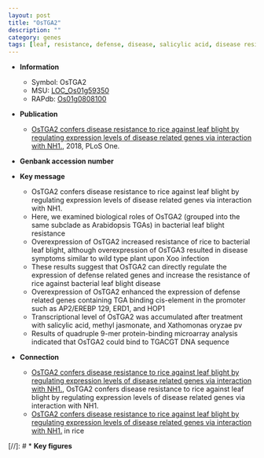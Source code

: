 ```yaml
---
layout: post
title: "OsTGA2"
description: ""
category: genes
tags: [leaf, resistance, defense, disease, salicylic acid, disease resistance, R protein,  xoo , blight, blight disease, methyl jasmonate]
---
```


* **Information**  
    + Symbol: OsTGA2  
    + MSU: [LOC_Os01g59350](http://rice.plantbiology.msu.edu/cgi-bin/ORF_infopage.cgi?orf=LOC_Os01g59350)  
    + RAPdb: [Os01g0808100](http://rapdb.dna.affrc.go.jp/viewer/gbrowse_details/irgsp1?name=Os01g0808100)  

* **Publication**  
    + [OsTGA2 confers disease resistance to rice against leaf blight by regulating expression levels of disease related genes via interaction with NH1.](http://www.ncbi.nlm.nih.gov/pubmed?term=OsTGA2+confers+disease+resistance+to+rice+against+leaf+blight+by+regulating+expression+levels+of+disease+related+genes+via+interaction+with+NH1.%5BTitle%5D), 2018, PLoS One.

* **Genbank accession number**  

* **Key message**  
    + OsTGA2 confers disease resistance to rice against leaf blight by regulating expression levels of disease related genes via interaction with NH1.
    + Here, we examined biological roles of OsTGA2 (grouped into the same subclade as Arabidopsis TGAs) in bacterial leaf blight resistance
    + Overexpression of OsTGA2 increased resistance of rice to bacterial leaf blight, although overexpression of OsTGA3 resulted in disease symptoms similar to wild type plant upon Xoo infection
    + These results suggest that OsTGA2 can directly regulate the expression of defense related genes and increase the resistance of rice against bacterial leaf blight disease
    + Overexpression of OsTGA2 enhanced the expression of defense related genes containing TGA binding cis-element in the promoter such as AP2/EREBP 129, ERD1, and HOP1
    + Transcriptional level of OsTGA2 was accumulated after treatment with salicylic acid, methyl jasmonate, and Xathomonas oryzae pv
    + Results of quadruple 9-mer protein-binding microarray analysis indicated that OsTGA2 could bind to TGACGT DNA sequence

* **Connection**  
    + [OsTGA2 confers disease resistance to rice against leaf blight by regulating expression levels of disease related genes via interaction with NH1.](http://www.ncbi.nlm.nih.gov/pubmed?term=OsTGA2+confers+disease+resistance+to+rice+against+leaf+blight+by+regulating+expression+levels+of+disease+related+genes+via+interaction+with+NH1.%5BTitle%5D), OsTGA2 confers disease resistance to rice against leaf blight by regulating expression levels of disease related genes via interaction with NH1.
    + [OsTGA2 confers disease resistance to rice against leaf blight by regulating expression levels of disease related genes via interaction with NH1.](NH1) in rice

[//]: # * **Key figures**  


